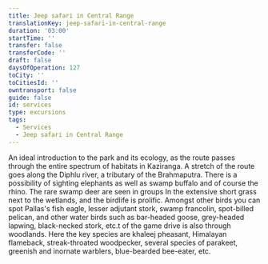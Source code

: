 ```yaml
---
title: Jeep safari in Central Range
translationKey: jeep-safari-in-central-range
duration: '03:00'
startTime: ''
transfer: false
transferCode: ''
draft: false
daysOfOperation: 127
toCity: ''
toCitiesId: ''
owntransport: false
guide: false
id: services
type: excursions
tags:
  - Services
  - Jeep safari in Central Range
---
```

An ideal introduction to the park and its ecology, as the route  passes through the  entire spectrum of habitats in Kaziranga. A stretch of the route  goes along the Diphlu river, a tributary of the Brahmaputra. There is a possibility of sighting elephants as well as swamp buffalo and of course the rhino. The rare swamp deer are seen in groups In the extensive short grass next to the wetlands, and the birdlife is prolific. Amongst other birds you can spot Pallas's fish eagle, lesser adjutant stork, swamp francolin, spot-billed pelican, and other water birds such as bar-headed goose, grey-headed lapwing, black-necked stork, etc.t of the game drive is also through woodlands. Here the key species are khaleej pheasant, Himalayan flameback, streak-throated woodpecker, several species of parakeet, greenish and inornate warblers, blue-bearded bee-eater, etc.